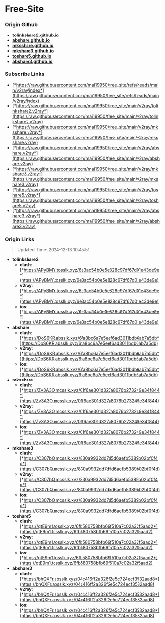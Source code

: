 # Free-Site

### Origin Github

- [**tolinkshare2.github.io**](https://github.com/tolinkshare2/tolinkshare2.github.io)
- [**abshare.github.io**](https://github.com/abshare/abshare.github.io)
- [**mksshare.github.io**](https://github.com/mksshare/mksshare.github.io)
- [**mkshare3.github.io**](https://github.com/mkshare3/mkshare3.github.io)
- [**toshare5.github.io**](https://github.com/toshare5/toshare5.github.io)
- [**abshare3.github.io**](https://github.com/abshare3/abshare3.github.io)

### Subscribe Links

- [*https://raw.githubusercontent.com/mai19950/free_site/refs/heads/main/v2ray/index*](https://raw.githubusercontent.com/mai19950/free_site/refs/heads/main/v2ray/index)
- [*https://raw.githubusercontent.com/mai19950/free_site/main/v2ray/tolinkshare2.v2ray*](https://raw.githubusercontent.com/mai19950/free_site/main/v2ray/tolinkshare2.v2ray)
- [*https://raw.githubusercontent.com/mai19950/free_site/main/v2ray/mksshare.v2ray*](https://raw.githubusercontent.com/mai19950/free_site/main/v2ray/mksshare.v2ray)
- [*https://raw.githubusercontent.com/mai19950/free_site/main/v2ray/abshare.v2ray*](https://raw.githubusercontent.com/mai19950/free_site/main/v2ray/abshare.v2ray)
- [*https://raw.githubusercontent.com/mai19950/free_site/main/v2ray/mkshare3.v2ray*](https://raw.githubusercontent.com/mai19950/free_site/main/v2ray/mkshare3.v2ray)
- [*https://raw.githubusercontent.com/mai19950/free_site/main/v2ray/toshare5.v2ray*](https://raw.githubusercontent.com/mai19950/free_site/main/v2ray/toshare5.v2ray)
- [*https://raw.githubusercontent.com/mai19950/free_site/main/v2ray/abshare3.v2ray*](https://raw.githubusercontent.com/mai19950/free_site/main/v2ray/abshare3.v2ray)

### Origin Links

> Updated Time: 2024-12-13 10:45:51

- **tolinkshare2**
  - **clash**: [*https://APyBMY.tosslk.xyz/6e3ac54b0e5e828c97df67d01e43de9e*](https://APyBMY.tosslk.xyz/6e3ac54b0e5e828c97df67d01e43de9e)
  - **v2ray**: [*https://APyBMY.tosslk.xyz/6e3ac54b0e5e828c97df67d01e43de9e*](https://APyBMY.tosslk.xyz/6e3ac54b0e5e828c97df67d01e43de9e)
  - **ios**: [*https://APyBMY.tosslk.xyz/6e3ac54b0e5e828c97df67d01e43de9e*](https://APyBMY.tosslk.xyz/6e3ac54b0e5e828c97df67d01e43de9e)
- **abshare**
  - **clash**: [*https://DoS6KR.absslk.xyz/6fa8bc6a7e5eef6ad3011bdb6ab7a5db*](https://DoS6KR.absslk.xyz/6fa8bc6a7e5eef6ad3011bdb6ab7a5db)
  - **v2ray**: [*https://DoS6KR.absslk.xyz/6fa8bc6a7e5eef6ad3011bdb6ab7a5db*](https://DoS6KR.absslk.xyz/6fa8bc6a7e5eef6ad3011bdb6ab7a5db)
  - **ios**: [*https://DoS6KR.absslk.xyz/6fa8bc6a7e5eef6ad3011bdb6ab7a5db*](https://DoS6KR.absslk.xyz/6fa8bc6a7e5eef6ad3011bdb6ab7a5db)
- **mksshare**
  - **clash**: [*https://Zv3A3O.mcsslk.xyz/01f6ae301d327a8076b273249e34f844*](https://Zv3A3O.mcsslk.xyz/01f6ae301d327a8076b273249e34f844)
  - **v2ray**: [*https://Zv3A3O.mcsslk.xyz/01f6ae301d327a8076b273249e34f844*](https://Zv3A3O.mcsslk.xyz/01f6ae301d327a8076b273249e34f844)
  - **ios**: [*https://Zv3A3O.mcsslk.xyz/01f6ae301d327a8076b273249e34f844*](https://Zv3A3O.mcsslk.xyz/01f6ae301d327a8076b273249e34f844)
- **mkshare3**
  - **clash**: [*https://C307bQ.mcsslk.xyz/830a9932dd7d5d6aefb5389b02bf0f4d*](https://C307bQ.mcsslk.xyz/830a9932dd7d5d6aefb5389b02bf0f4d)
  - **v2ray**: [*https://C307bQ.mcsslk.xyz/830a9932dd7d5d6aefb5389b02bf0f4d*](https://C307bQ.mcsslk.xyz/830a9932dd7d5d6aefb5389b02bf0f4d)
  - **ios**: [*https://C307bQ.mcsslk.xyz/830a9932dd7d5d6aefb5389b02bf0f4d*](https://C307bQ.mcsslk.xyz/830a9932dd7d5d6aefb5389b02bf0f4d)
- **toshare5**
  - **clash**: [*https://qtE9m1.tosslk.xyz/6fb580758bfb69f510a7c02a32f5aad2*](https://qtE9m1.tosslk.xyz/6fb580758bfb69f510a7c02a32f5aad2)
  - **v2ray**: [*https://qtE9m1.tosslk.xyz/6fb580758bfb69f510a7c02a32f5aad2*](https://qtE9m1.tosslk.xyz/6fb580758bfb69f510a7c02a32f5aad2)
  - **ios**: [*https://qtE9m1.tosslk.xyz/6fb580758bfb69f510a7c02a32f5aad2*](https://qtE9m1.tosslk.xyz/6fb580758bfb69f510a7c02a32f5aad2)
- **abshare3**
  - **clash**: [*https://bhQXFr.absslk.xyz/04c416ff2a326f2e5c724ecf3532aad8*](https://bhQXFr.absslk.xyz/04c416ff2a326f2e5c724ecf3532aad8)
  - **v2ray**: [*https://bhQXFr.absslk.xyz/04c416ff2a326f2e5c724ecf3532aad8*](https://bhQXFr.absslk.xyz/04c416ff2a326f2e5c724ecf3532aad8)
  - **ios**: [*https://bhQXFr.absslk.xyz/04c416ff2a326f2e5c724ecf3532aad8*](https://bhQXFr.absslk.xyz/04c416ff2a326f2e5c724ecf3532aad8)
